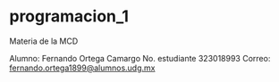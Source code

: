 # programacion_1
Materia de la MCD

Alumno: Fernando Ortega Camargo
No. estudiante 323018993
Correo: fernando.ortega1899@alumnos.udg.mx
